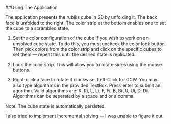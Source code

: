 ##Using The Application

The application presents the rubiks cube in 2D by unfolding it. The back face is unfolded to the right. The color strip at the bottom enables one to set the cube to a scrambled state. 

1. Set the color configuration of the cube if you wish to work on an unsolved cube state. To do this, you must uncheck the color lock button. Then pick colors from the color strip and click on the specific cubes to set them — repeat this until the desired state is replicated.

2. Lock the color strip. This will allow you to rotate sides using the mouse buttons.

3. Right-click a face to rotate it clockwise. Left-Click for CCW. You may also type algorithms in the provided TextBox. Press enter to submit an agorithm. Valid algorithms are: R, Ri, L, Li, F, Fi, B, Bi, U, Ui, D, Di. Algorithms can be seperated by a space and or a comma.

Note: The cube state is automatically persisted.

I also tried to implement incremental solving — I was unable to figure it out.
